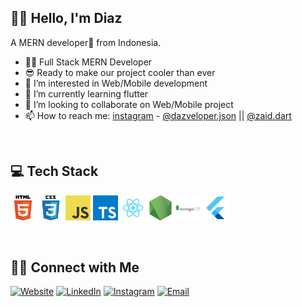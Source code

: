 ## 👋🏼 Hello, I'm Diaz 
A MERN developer🎯 from Indonesia.

- 👨‍💻 Full Stack MERN Developer
- 😎 Ready to make our project cooler than ever
- 👀 I’m interested in Web/Mobile development
- 🌱 I’m currently learning flutter
- 💞️ I’m looking to collaborate on Web/Mobile project
- 📫 How to reach me: [instagram](https://www.instagram.com) - [@dazveloper.json](https://www.instagram.com/dazveloper.json) || [@zaid.dart](https://www.instagram.com/zaid.jsx)  

<br/>

## 💻 Tech Stack


<code><img height="40" src="https://raw.githubusercontent.com/github/explore/80688e429a7d4ef2fca1e82350fe8e3517d3494d/topics/html/html.png"></code>
<code><img height="40" src="https://raw.githubusercontent.com/github/explore/80688e429a7d4ef2fca1e82350fe8e3517d3494d/topics/css/css.png"></code>
<code><img height="40" src="https://raw.githubusercontent.com/github/explore/80688e429a7d4ef2fca1e82350fe8e3517d3494d/topics/javascript/javascript.png"></code>
<code><img height="40" src="https://raw.githubusercontent.com/github/explore/80688e429a7d4ef2fca1e82350fe8e3517d3494d/topics/typescript/typescript.png"></code>
<code><img height="40" src="https://raw.githubusercontent.com/github/explore/80688e429a7d4ef2fca1e82350fe8e3517d3494d/topics/react/react.png"></code>
<code><img height="40" src="https://raw.githubusercontent.com/github/explore/80688e429a7d4ef2fca1e82350fe8e3517d3494d/topics/nodejs/nodejs.png"></code>
<code><img height="40" src="https://raw.githubusercontent.com/github/explore/80688e429a7d4ef2fca1e82350fe8e3517d3494d/topics/mongodb/mongodb.png"></code>
<code><img height="40" src="https://raw.githubusercontent.com/github/explore/80688e429a7d4ef2fca1e82350fe8e3517d3494d/topics/flutter/flutter.png"></code>

<br/>

## 🤝🏼 Connect with Me  

<p>
<a href="https://dazveloper.netlify.app/"><img alt="Website" src="https://img.shields.io/badge/Website-dazveloper.netlify.app-blue?style=flat-square&logo=google-chrome"></a>
<a href="https://www.linkedin.com/in/diaz-adriansyah/"><img alt="LinkedIn" src="https://img.shields.io/badge/LinkedIn-Diaz%20Adriansyah-blue?style=flat-square&logo=linkedin"></a>
<a href="https://www.instagram.com/zaid.jsx"><img alt="Instagram" src="https://img.shields.io/badge/Instagram-zaid.jsx-blue?style=flat-square&logo=instagram"></a>
<a href="mailto:diazz.developer@gmail.com"><img alt="Email" src="https://img.shields.io/badge/Email-diazz.developer@gmail.com-blue?style=flat-square&logo=gmail"></a>
</p>
